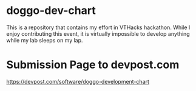 # doggo-dev-chart
This is a repository that contains my effort in VTHacks hackathon. While I enjoy contributing this event, it is virtually impossible to develop anything while my lab sleeps on my lap.

# Submission Page to devpost.com
https://devpost.com/software/doggo-development-chart
